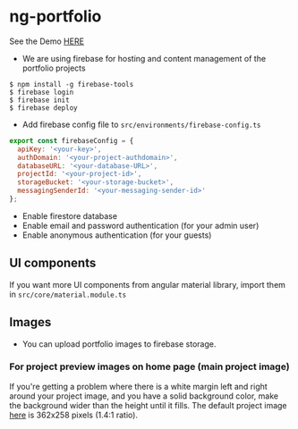 # ng-portfolio

See the Demo [HERE](https://coreycole.net/)

- We are using firebase for hosting and content management of the portfolio projects
```
$ npm install -g firebase-tools
$ firebase login
$ firebase init
$ firebase deploy
```

- Add firebase config file to `src/environments/firebase-config.ts`
```javascript
export const firebaseConfig = {
  apiKey: '<your-key>',
  authDomain: '<your-project-authdomain>',
  databaseURL: '<your-database-URL>',
  projectId: '<your-project-id>',
  storageBucket: '<your-storage-bucket>',
  messagingSenderId: '<your-messaging-sender-id>'
};
```

- Enable firestore database
- Enable email and password authentication (for your admin user)
- Enable anonymous authentication (for your guests)

## UI components
If you want more UI components from angular material library, import them in `src/core/material.module.ts`

## Images
- You can upload portfolio images to firebase storage.

### For project preview images on home page (main project image)
If you're getting a problem where there is a white margin left and right around your project image, and you have a solid background color, make the background wider than the height until it fills. The default project image [here](https://firebasestorage.googleapis.com/v0/b/corey-portfolio.appspot.com/o/ng-portfolio-logo-with-background.png?alt=media&token=14ddec84-8bf8-446f-ac4e-e67db4826d90) is 362x258 pixels (1.4:1 ratio).
